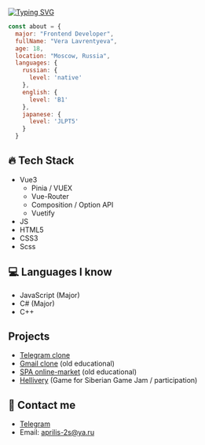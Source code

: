 [![Typing SVG](https://readme-typing-svg.herokuapp.com?font=Fira+Code&size=30&duration=4000&pause=2000&color=83F72C&vCenter=true&width=435&lines=TwilightHunt+about+🌵)](https://git.io/typing-svg)
```javascript
const about = {
  major: "Frontend Developer",
  fullName: "Vera Lavrentyeva",
  age: 18,
  location: "Moscow, Russia",
  languages: {
    russian: {
      level: 'native'
    },
    english: {
      level: 'B1'
    },
    japanese: {
      level: 'JLPT5'
    }
  }
 ```
## 🔥 Tech Stack
- Vue3
  - Pinia / VUEX
  - Vue-Router
  - Composition / Option API
  - Vuetify
- JS
- HTML5
- CSS3
- Scss
## 💻 Languages I know
- JavaScript (Major)
- C# (Major)
- C++

## Projects
- [Telegram clone](https://github.com/TwilightHunt/fullstack-messenger) 
- [Gmail clone](https://github.com/TwilightHunt/fake-gmail-client) (old educational)
- [SPA online-market](https://github.com/TwilightHunt/takeaway-and-delivery) (old educational)
- [Hellivery](https://github.com/TwilightHunt/hellivery) (Game for Siberian Game Jam / participation)

## 📩 Contact me
- [Telegram](https://t.me/communism_chan) 
- Email: aprilis-2s@ya.ru

